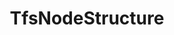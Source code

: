 ---
optionsClassName: TfsNodeStructureOptions
optionsClassFullName: MigrationTools.Enrichers.TfsNodeStructureOptions
configurationSamples:
- name: default
  description: 
  code: >-
    {
      "$type": "TfsNodeStructureOptions",
      "Enabled": true,
      "PrefixProjectToNodes": false,
      "NodeBasePaths": null,
      "AreaMaps": {
        "$type": "Dictionary`2"
      },
      "IterationMaps": {
        "$type": "Dictionary`2"
      },
      "ShouldCreateMissingRevisionPaths": true
    }
  sampleFor: MigrationTools.Enrichers.TfsNodeStructureOptions
description: missng XML code comments
className: TfsNodeStructure
typeName: ProcessorEnrichers
architecture: v2
options:
- parameterName: AreaMaps
  type: Dictionary
  description: missng XML code comments
  defaultValue: missng XML code comments
- parameterName: Enabled
  type: Boolean
  description: missng XML code comments
  defaultValue: missng XML code comments
- parameterName: IterationMaps
  type: Dictionary
  description: missng XML code comments
  defaultValue: missng XML code comments
- parameterName: NodeBasePaths
  type: String[]
  description: missng XML code comments
  defaultValue: missng XML code comments
- parameterName: PrefixProjectToNodes
  type: Boolean
  description: missng XML code comments
  defaultValue: missng XML code comments
- parameterName: RefName
  type: String
  description: missng XML code comments
  defaultValue: missng XML code comments
- parameterName: ShouldCreateMissingRevisionPaths
  type: Boolean
  description: missng XML code comments
  defaultValue: missng XML code comments

redirectFrom: []
layout: reference
toc: true
permalink: /Reference2/v2/ProcessorEnrichers/TfsNodeStructure/
title: TfsNodeStructure
categories:
- ProcessorEnrichers
- v2

---